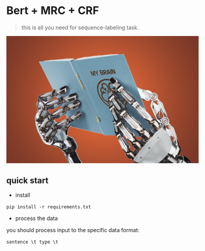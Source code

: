 # Bert + MRC + CRF

> this is all you need for sequence-labeling task.

![](./docs/imgs/mrc.jpg)


## quick start

- install

```shell
pip install -r requirements.txt
```

- process the data

you should process input to the specific data format:

```txt
sentence \t type \t 
```
